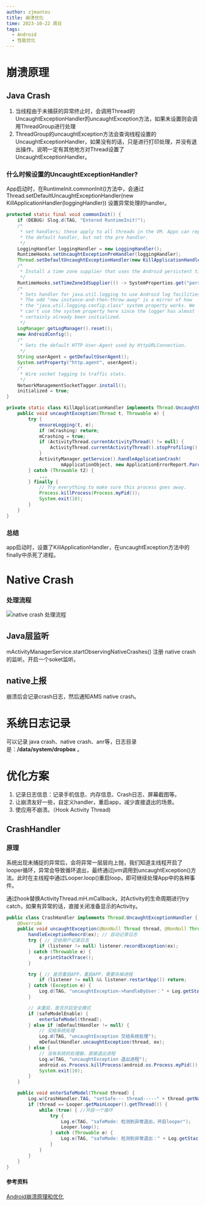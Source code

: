 ```yaml
---
author: zjmantou
title: 崩溃优化
time: 2023-10-22 周日
tags:
  - Android
  - 性能优化
---
```

# 崩溃原理

## Java Crash

1. 当线程由于未捕获的异常终止时，会调用Thread的UncaughtExceptionHandler的uncaughtException方法，如果未设置则会调用ThreadGroup进行处理
2. ThreadGroup的uncaughtException方法会查询线程设置的UncaughtExceptionHandler，如果没有的话，只是进行打印处理，并没有退出操作。说明一定有其他地方对Thread设置了UncaughtExceptionHandler。

### 什么时候设置的UncaughtExceptionHandler?

App启动时，在RuntimeInit.commonInit()方法中，会通过Thread.setDefaultUncaughtExceptionHandler(new KillApplicationHandler(loggingHandler)) 设置异常处理的handler。

```Java
protected static final void commonInit() {
    if (DEBUG) Slog.d(TAG, "Entered RuntimeInit!");
    /*
     * set handlers; these apply to all threads in the VM. Apps can replace
     * the default handler, but not the pre handler.
     */
    LoggingHandler loggingHandler = new LoggingHandler();
    RuntimeHooks.setUncaughtExceptionPreHandler(loggingHandler);
    Thread.setDefaultUncaughtExceptionHandler(new KillApplicationHandler(loggingHandler));
    /*
     * Install a time zone supplier that uses the Android persistent time zone system property.
     */
    RuntimeHooks.setTimeZoneIdSupplier(() -> SystemProperties.get("persist.sys.timezone"));
    /*
     * Sets handler for java.util.logging to use Android log facilities.
     * The odd "new instance-and-then-throw-away" is a mirror of how
     * the "java.util.logging.config.class" system property works. We
     * can't use the system property here since the logger has almost
     * certainly already been initialized.
     */
    LogManager.getLogManager().reset();
    new AndroidConfig();
    /*
     * Sets the default HTTP User-Agent used by HttpURLConnection.
     */
    String userAgent = getDefaultUserAgent();
    System.setProperty("http.agent", userAgent);
    /*
     * Wire socket tagging to traffic stats.
     */
    NetworkManagementSocketTagger.install();
    initialized = true;
}
```

```java
private static class KillApplicationHandler implements Thread.UncaughtExceptionHandler {
    public void uncaughtException(Thread t, Throwable e) {
        try {
            ensureLogging(t, e);
            if (mCrashing) return;
            mCrashing = true;
            if (ActivityThread.currentActivityThread() != null) {
                ActivityThread.currentActivityThread().stopProfiling();
            }
            ActivityManager.getService().handleApplicationCrash(
                    mApplicationObject, new ApplicationErrorReport.ParcelableCrashInfo(e));
        } catch (Throwable t2) {
            ...
        } finally {
            // Try everything to make sure this process goes away.
            Process.killProcess(Process.myPid());
            System.exit(10);
        }
    }
}
```

### 总结
app启动时，设置了KillApplicationHandler，在uncaughtException方法中的finally中杀死了进程。

# Native Crash

### 处理流程
![native crash 处理流程](https://zjmantou-drawingbed.oss-cn-hangzhou.aliyuncs.com/picture/202310222202052.png)

## Java层监听

mActivityManagerService.startObservingNativeCrashes() 注册 native crash 的监听。开启一个soket监听。

## native上报

崩溃后会记录crash日志，然后通知AMS native crash。  

# 系统日志记录
可以记录 java crash、native crash、anr等，日志目录是：**/data/system/dropbox** 。


# 优化方案

1. 记录日志信息：记录手机信息、内存信息、Crash日志、屏幕截图等。
2. 让崩溃友好一些，自定义handler，重启app，减少直接退出的场景。
3. 使应用不崩溃。（Hook Activity Thread)


## CrashHandler

### 原理

系统出现未捕捉的异常后，会将异常一层层向上抛，我们知道主线程开启了looper循环，异常会导致循环退出，最终通过jvm调用到uncaughtException()方法。此时在主线程中通过Looper.loop()重启loop，即可继续处理App中的各种事件。

通过hook替换ActivityThread.mH.mCallback，对Activity的生命周期进行try catch，如果有异常的话，直接关闭准备显示的Activity。

```java
public class CrashHandler implements Thread.UncaughtExceptionHandler {
    @Override
    public void uncaughtException(@NonNull Thread thread, @NonNull Throwable ex) {
        handleExceptionReocrd(ex); // 自动记录日志
        try { // 交给用户记录日志
            if (listener != null) listener.recordException(ex);
        } catch (Throwable e) {
            e.printStackTrace();
        }

        try { // 是否重启APP，重启APP，需要杀掉进程
            if (listener != null && listener.restartApp()) return;
        } catch (Exception e) {
            Log.d(TAG, "uncaughtException->handleByUser：" + Log.getStackTraceString(e));
        }

        // 未重启，是否开启安全模式
        if (safeModelEnable) {
            enterSafeModel(thread);
        } else if (mDefaultHandler != null) {
            // 交给系统处理
            Log.d(TAG, "uncaughtException 交给系统处理");
            mDefaultHandler.uncaughtException(thread, ex);
        } else {
            // 没有系统的处理器，直接退出进程
            Log.w(TAG, "uncaughtException 退出进程");
            android.os.Process.killProcess(android.os.Process.myPid());
            System.exit(10);
        }
    }

    public void enterSafeModel(Thread thread) {
        Log.w(CrashHandler.TAG, "setSafe--- thread-----" + thread.getName());
        if (thread == Looper.getMainLooper().getThread()) {
            while (true) { //开启一个循环
                try {
                    Log.e(TAG, "safeMode: 检测到异常退出，开启looper");
                    Looper.loop();
                } catch (Throwable e) {
                    Log.e(TAG, "safeMode: 检测到异常退出：" + Log.getStackTraceString(e));
                }
            }
        }
    }
}
```


#### 参考资料

[Android崩溃原理和优化](https://www.jianshu.com/p/3c9399f1d1a2)

